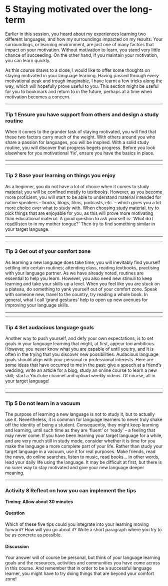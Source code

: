 # 5 Staying motivated over the long-term


Earlier in this session, you heard about my experiences learning two different languages, and how my surroundings impacted on my results. Your surroundings, or learning environment, are just one of many factors that impact on your motivation. Without motivation to learn, you stand very little chance of succeeding. On the other hand, if you maintain your motivation, you can learn quickly.

As this course draws to a close, I would like to offer some thoughts on staying motivated in your language learning. Having passed through every motivational peak and trough imaginable, I have learnt a few tricks along the way, which will hopefully prove useful to you. This section might be useful for you to bookmark and return to in the future, perhaps at a time when motivation becomes a concern.


---



### Tip 1 Ensure you have support from others and design a study routine

When it comes to the grander task of staying motivated, you will find that these two factors carry much of the weight. With others around you who share a passion for languages, you will be inspired. With a solid study routine, you will discover that progress begets progress. Before you look elsewhere for you motivational ‘fix’, ensure you have the basics in place.


---



---



### Tip 2 Base your learning on things you enjoy

As a beginner, you do not have a lot of choice when it comes to study material; you will be confined mostly to textbooks. However, as you become more proficient, you will start to be able to understand material intended for native speakers – books, blogs, films, podcasts, etc. – which gives you a lot more choice over what to study with. When choosing study material, try to pick things that are enjoyable for you, as this will prove more motivating than educational material. A good question to ask yourself is: ‘What do I read/listen to in my mother tongue?’ Then try to find something similar in your target language.


---



---



### Tip 3 Get out of your comfort zone

As learning a new language does take time, you will inevitably find yourself settling into certain routines; attending class, reading textbooks, practising with your language partner. As we have already noted, routines are essential to help you learn. However, you also need new stimuli to keep learning and take your skills up a level. When you feel like you are stuck on a plateau, do something to yank yourself out of your comfort zone. Speak with someone new, travel to the country, try reading a whole book. In general, what I call ‘grand gestures’ help to open up new avenues for improving your language skills.


---



---



### Tip 4 Set audacious language goals

Another way to push yourself, and defy your own expectations, is to set goals in your language learning that might, at first, appear too ambitious. However, you never know what you are capable of until you try, and it is often in the trying that you discover new possibilities. Audacious language goals should align with your personal or professional interests. Here are some ideas that have occurred to me in the past: give a speech at a friend’s wedding; write an article for a blog; study an online course to learn a new skill; start a YouTube channel and upload weekly videos. Of course, all in your target language! 


---



---



### Tip 5 Do not learn in a vacuum

The purpose of learning a new language is not to study it, but to actually use it. Nevertheless, it is common for language learners to never truly shake off the identity of being a student. Consequently, they might keep learning and learning, until such time as they are ‘fluent’ or ‘ready’ – a feeling that may never come. If you have been learning your target language for a while, and are very much still in study mode, consider whether it is time for you make the language a more complete part of your life. Rather than study your target language in a vacuum, use it for real purposes. Make friends, read the news, do online searches, listen to music, read books… in other words, lead your daily life using the language. It may be difficult at first, but there is no surer way to stay motivated and give your new language deeper meaning.


---



### Activity 8 Reflect on how you can implement the tips 
__Timing: Allow about 30 minutes__


#### Question

Which of these five tips could you integrate into your learning moving forward? How will you go about it? Write a short paragraph where you try to be as concrete as possible.




#### Discussion

Your answer will of course be personal, but think of your language learning goals and the resources, activities and communities you have come across in this course. And remember that in order to be a successful language learner, you might have to try doing things that are beyond your comfort zone!



